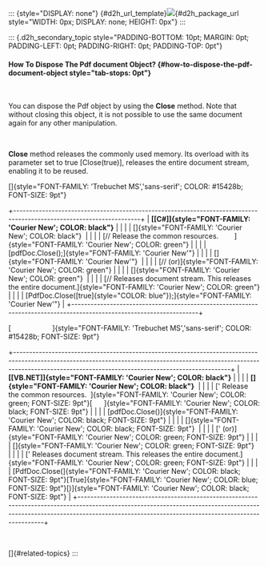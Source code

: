 ::: {style="DISPLAY: none"}
[](ms-xhelp:///?Id=d2h_url_template){#d2h_url_template}![](!package_url!){#d2h_package_url style="WIDTH: 0px; DISPLAY: none; HEIGHT: 0px"}
:::

::: {.d2h_secondary_topic style="PADDING-BOTTOM: 10pt; MARGIN: 0pt; PADDING-LEFT: 0pt; PADDING-RIGHT: 0pt; PADDING-TOP: 0pt"}
#### How To Dispose The Pdf document Object? {#how-to-dispose-the-pdf-document-object style="tab-stops: 0pt"}

 

You can dispose the Pdf object by using the **Close** method. Note that without closing this object, it is not possible to use the same document again for any other manipulation.

 

**Close** method releases the commonly used memory. Its overload with its parameter set to true \[Close(true)\], releases the entire document stream, enabling it to be reused.

[]{style="FONT-FAMILY: 'Trebuchet MS','sans-serif'; COLOR: #15428b; FONT-SIZE: 9pt"} 

+---------------------------------------------------------------------------------------------------------------------+
| **[\[C#\]]{style="FONT-FAMILY: 'Courier New'; COLOR: black"}**                                                      |
|                                                                                                                     |
| []{style="FONT-FAMILY: 'Courier New'; COLOR: black"}                                                                |
|                                                                                                                     |
| [// Release the common resources.        ]{style="FONT-FAMILY: 'Courier New'; COLOR: green"}                        |
|                                                                                                                     |
| [pdfDoc.Close();]{style="FONT-FAMILY: 'Courier New'"}                                                               |
|                                                                                                                     |
| []{style="FONT-FAMILY: 'Courier New'"}                                                                              |
|                                                                                                                     |
| [// (or)]{style="FONT-FAMILY: 'Courier New'; COLOR: green"}                                                         |
|                                                                                                                     |
| []{style="FONT-FAMILY: 'Courier New'; COLOR: green"}                                                                |
|                                                                                                                     |
| [// Releases document stream. This releases the entire document.]{style="FONT-FAMILY: 'Courier New'; COLOR: green"} |
|                                                                                                                     |
| [PdfDoc.Close([true]{style="COLOR: blue"});]{style="FONT-FAMILY: 'Courier New'"}                                    |
+---------------------------------------------------------------------------------------------------------------------+

[                     ]{style="FONT-FAMILY: 'Trebuchet MS','sans-serif'; COLOR: #15428b; FONT-SIZE: 9pt"}

+-------------------------------------------------------------------------------------------------------------------------------------------------------------------------------------------------------------------------------+
| **[\[VB.NET\]]{style="FONT-FAMILY: 'Courier New'; COLOR: black"}**                                                                                                                                                            |
|                                                                                                                                                                                                                               |
| **[]{style="FONT-FAMILY: 'Courier New'; COLOR: black"}**                                                                                                                                                                      |
|                                                                                                                                                                                                                               |
| [\' Release the common resources.  ]{style="FONT-FAMILY: 'Courier New'; COLOR: green; FONT-SIZE: 9pt"}[      ]{style="FONT-FAMILY: 'Courier New'; COLOR: black; FONT-SIZE: 9pt"}                                              |
|                                                                                                                                                                                                                               |
| [pdfDoc.Close()]{style="FONT-FAMILY: 'Courier New'; COLOR: black; FONT-SIZE: 9pt"}                                                                                                                                            |
|                                                                                                                                                                                                                               |
| []{style="FONT-FAMILY: 'Courier New'; COLOR: black; FONT-SIZE: 9pt"}                                                                                                                                                          |
|                                                                                                                                                                                                                               |
| [\' (or)]{style="FONT-FAMILY: 'Courier New'; COLOR: green; FONT-SIZE: 9pt"}                                                                                                                                                   |
|                                                                                                                                                                                                                               |
| []{style="FONT-FAMILY: 'Courier New'; COLOR: green; FONT-SIZE: 9pt"}                                                                                                                                                          |
|                                                                                                                                                                                                                               |
| [\' Releases document stream. This releases the entire document.]{style="FONT-FAMILY: 'Courier New'; COLOR: green; FONT-SIZE: 9pt"}                                                                                           |
|                                                                                                                                                                                                                               |
| [PdfDoc.Close(]{style="FONT-FAMILY: 'Courier New'; COLOR: black; FONT-SIZE: 9pt"}[True]{style="FONT-FAMILY: 'Courier New'; COLOR: blue; FONT-SIZE: 9pt"}[)]{style="FONT-FAMILY: 'Courier New'; COLOR: black; FONT-SIZE: 9pt"} |
+-------------------------------------------------------------------------------------------------------------------------------------------------------------------------------------------------------------------------------+

 

[]{#related-topics}
:::
